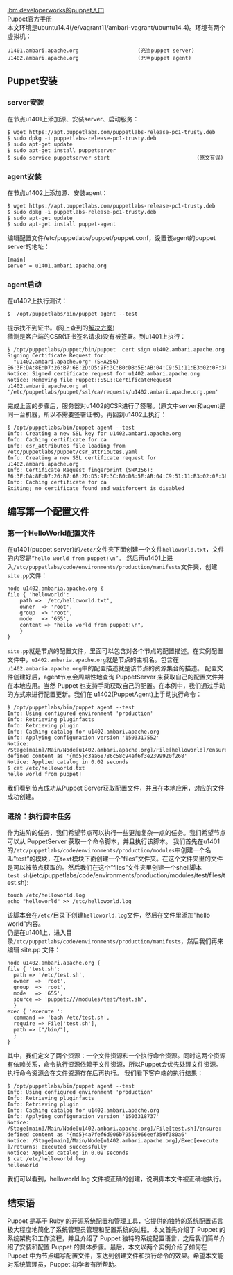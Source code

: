[ibm developerworks的puppet入门](https://www.ibm.com/developerworks/cn/opensource/os-cn-puppet/index.html)  
[Puppet官方手册](https://docs.puppet.com/puppetserver/5.0/install_from_packages.html#red-hat-enterprise-linux)  
本文环境是ubuntu14.4(/e/vagrant11/ambari-vagrant/ubuntu14.4)。环境有两个虚拟机：
```
u1401.ambari.apache.org                   (充当puppet server)
u1402.ambari.apache.org                   (充当puppet agent)
```
## Puppet安装
### server安装
在节点u1401上添加源、安装server、启动服务：
```
$ wget https://apt.puppetlabs.com/puppetlabs-release-pc1-trusty.deb
$ sudo dpkg -i puppetlabs-release-pc1-trusty.deb
$ sudo apt-get update
$ sudo apt-get install puppetserver
$ sudo service puppetserver start                            (原文有误)
```
### agent安装
在节点u1402上添加源、安装agent：
```
$ wget https://apt.puppetlabs.com/puppetlabs-release-pc1-trusty.deb
$ sudo dpkg -i puppetlabs-release-pc1-trusty.deb
$ sudo apt-get update
$ sudo apt-get install puppet-agent 
```
编辑配置文件/etc/puppetlabs/puppet/puppet.conf，设置该agent的puppet server的地址：
```
[main]
server = u1401.ambari.apache.org
```
### agent启动
在u1402上执行测试：
```
$  /opt/puppetlabs/bin/puppet agent --test
```
提示找不到证书。(网上查到的[解决方案](https://www.slideshare.net/AshwinPawar/puppet-agent))  
猜测是客户端的CSR(证书签名请求)没有被签署。到u1401上执行：
```
$ /opt/puppetlabs/puppet/bin/puppet  cert sign u1402.ambari.apache.org
Signing Certificate Request for:
  "u1402.ambari.apache.org" (SHA256) E6:3F:DA:8E:D7:26:B7:6B:2D:D5:9F:3C:B0:D8:5E:AB:04:C9:51:11:B3:02:0F:3F:BE:9E:9F:FA:02:94:18:3C
Notice: Signed certificate request for u1402.ambari.apache.org
Notice: Removing file Puppet::SSL::CertificateRequest u1402.ambari.apache.org at '/etc/puppetlabs/puppet/ssl/ca/requests/u1402.ambari.apache.org.pem'
```
完成上面的步骤后，服务器对u1402的CSR进行了签署。(原文中server和agent是同一台机器，所以不需要签署证书)。再回到u1402上执行：
```
$ /opt/puppetlabs/bin/puppet agent --test
Info: Creating a new SSL key for u1402.ambari.apache.org
Info: Caching certificate for ca
Info: csr_attributes file loading from /etc/puppetlabs/puppet/csr_attributes.yaml
Info: Creating a new SSL certificate request for u1402.ambari.apache.org
Info: Certificate Request fingerprint (SHA256): E6:3F:DA:8E:D7:26:B7:6B:2D:D5:9F:3C:B0:D8:5E:AB:04:C9:51:11:B3:02:0F:3F:BE:9E:9F:FA:02:94:18:3C
Info: Caching certificate for ca
Exiting; no certificate found and waitforcert is disabled
```

## 编写第一个配置文件
### 第一个HelloWorld配置文件
在u1401(puppet server)的`/etc/`文件夹下面创建一个文件`helloworld.txt`，文件的内容是`”hello world from puppet!\n”`。
然后再u1401上进入`/etc/puppetlabs/code/environments/production/manifests`文件夹，创建`site.pp`文件：
```
node u1402.ambaria.apache.org {
file { 'helloworld':
    path => '/etc/helloworld.txt',
    owner  => 'root',
    group  => 'root',
    mode   => '655',
    content => "hello world from puppet!\n",
    }
}
```
`site.pp`就是节点的配置文件，里面可以包含对各个节点的配置描述。在实例配置文件中，`u1402.ambaria.apache.org`就是节点的主机名。包含在 `u1402.ambaria.apache.org`中的配置描述就是该节点的资源集合的描述。
配置文件创建好后，agent节点会周期性地查询 PuppetServer 来获取自己的配置文件并在本地应用。当然 Puppet 也支持手动获取自己的配置。在本例中，我们通过手动的方式来进行配置更新。我们在 u1402(PuppetAgent)上手动执行命令：
```
$ /opt/puppetlabs/bin/puppet agent --test
Info: Using configured environment 'production'
Info: Retrieving pluginfacts
Info: Retrieving plugin
Info: Caching catalog for u1402.ambari.apache.org
Info: Applying configuration version '1503317552'
Notice: /Stage[main]/Main/Node[u1402.ambari.apache.org]/File[helloworld]/ensure: defined content as '{md5}c3aa68786c58c94ef6f3e2399920f268'
Notice: Applied catalog in 0.02 seconds
$ cat /etc/helloworld.txt 
hello world from puppet!
```
我们看到节点成功从Puppet Server获取配置文件，并且在本地应用，对应的文件成功创建。

### 进阶：执行脚本任务
作为进阶的任务，我们希望节点可以执行一些更加复杂一点的任务。我们希望节点可以从 PuppetServer 获取一个命令脚本，并且执行该脚本。
我们首先在u1401的`/etc/puppetlabs/code/environments/production/modules`中创建一个名叫”test”的模块，在`test`模块下面创建一个”files”文件夹。在这个文件夹里的文件是可以被节点获取的。然后我们在这个”files”文件夹里创建一个shell脚本`test.sh`(/etc/puppetlabs/code/environments/production/modules/test/files/test.sh):
```
touch /etc/helloworld.log
echo "helloworld" >> /etc/helloworld.log
```
该脚本会在`/etc/`目录下创建`helloworld.log`文件，然后在文件里添加”hello world”内容。  
仍是在u1401上，进入目录`/etc/puppetlabs/code/environments/production/manifests`，然后我们再来编辑 site.pp 文件：
```
node u1402.ambari.apache.org {
file { 'test.sh':
  path => '/etc/test.sh',
  owner  => 'root',
  group  => 'root',
  mode   => '655',
  source => 'puppet:///modules/test/test.sh',
  }
exec { 'execute ':
  command => 'bash /etc/test.sh',
  require => File['test.sh'],
  path => ["/bin/"],
  }
}
```
其中，我们定义了两个资源：一个文件资源和一个执行命令资源。同时这两个资源有依赖关系，命令执行资源依赖于文件资源，所以Puppet会优先处理文件资源。执行命令资源会在文件资源存在后再执行。
我们看下客户端的执行结果：
```
$ /opt/puppetlabs/bin/puppet agent --test
Info: Using configured environment 'production'
Info: Retrieving pluginfacts
Info: Retrieving plugin
Info: Caching catalog for u1402.ambari.apache.org
Info: Applying configuration version '1503318737'
Notice: /Stage[main]/Main/Node[u1402.ambari.apache.org]/File[test.sh]/ensure: defined content as '{md5}4a7fef6d906b79559966eef350f380a6'
Notice: /Stage[main]/Main/Node[u1402.ambari.apache.org]/Exec[execute ]/returns: executed successfully
Notice: Applied catalog in 0.09 seconds
$ cat /etc/helloworld.log 
helloworld
```
我们可以看到，helloworld.log 文件被正确的创建，说明脚本文件被正确地执行。

## 结束语
Puppet 是基于 Ruby 的开源系统配置和管理工具，它提供的独特的系统配置语言极大程度地简化了系统管理员管理和配置系统的过程。本文首先介绍了 Puppet 的系统架构和工作流程，并且介绍了 Puppet 独特的系统配置语言，之后我们简单介绍了安装和配置 Puppet 的具体步骤。最后，本文以两个实例介绍了如何在 Puppet 中为节点编写配置文件，来达到创建文件和执行命令的效果。希望本文能对系统管理员，Puppet 初学者有所帮助。